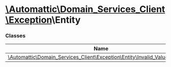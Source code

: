 # [\Automattic](../namespaces/automattic.md)[\Domain_Services_Client](../namespaces/automattic-domain-services-client.md)[\Exception](../namespaces/automattic-domain-services-client-exception.md)\Entity

### Classes

| Name | Summary |
|------|---------|
| [\Automattic\Domain_Services_Client\Exception\Entity\Invalid_Value_Exception](../classes/Automattic-Domain-Services-Client-Exception-Entity-Invalid-Value-Exception.md) |  |
